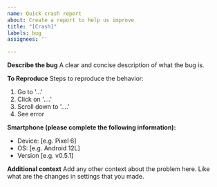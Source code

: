 ```yaml
---
name: Quick crash report
about: Create a report to help us improve
title: "[Crash]"
labels: bug
assignees: ''

---
```


**Describe the bug**
A clear and concise description of what the bug is.

**To Reproduce**
Steps to reproduce the behavior:
1. Go to '...'
2. Click on '....'
3. Scroll down to '....'
4. See error

**Smartphone (please complete the following information):**
 - Device: [e.g. Pixel 6]
 - OS: [e.g. Android 12L]
 - Version [e.g. v0.5.1]

**Additional context**
Add any other context about the problem here. Like what are the changes in settings that you made.

